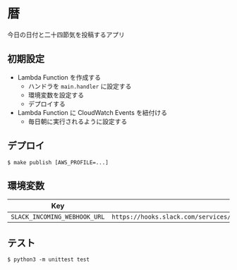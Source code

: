 # 暦
今日の日付と二十四節気を投稿するアプリ

## 初期設定
- Lambda Function を作成する
  - ハンドラを `main.handler` に設定する
  - 環境変数を設定する
  - デプロイする
- Lambda Function に CloudWatch Events を紐付ける
  - 毎日朝に実行されるように設定する

## デプロイ
``` console
$ make publish [AWS_PROFILE=...]
```

## 環境変数
| Key | Value |
|---|---|
| `SLACK_INCOMING_WEBHOOK_URL` | `https://hooks.slack.com/services/XXXXXXXXX/XXXXXXXXX/xxxxxxxxxxxxxxxxxxxxxxxx` |

## テスト
``` console
$ python3 -m unittest test
```
